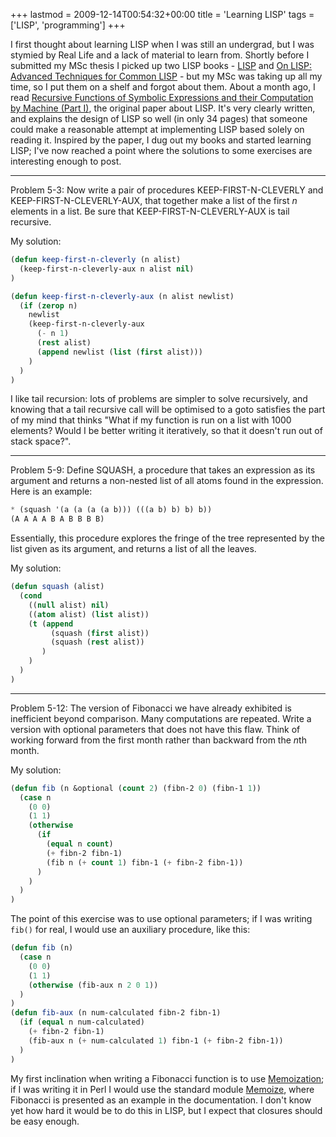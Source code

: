+++
lastmod = 2009-12-14T00:54:32+00:00
title = 'Learning LISP'
tags = ['LISP', 'programming']
+++

I first thought about learning LISP when I was still an undergrad, but I was
stymied by Real Life and a lack of material to learn from. Shortly before I
submitted my MSc thesis I picked up two LISP books -
[LISP](https://www.amazon.co.uk/LISP-Patrick-Winston/dp/0201083191/) and [On
LISP: Advanced Techniques for Common
LISP](https://www.amazon.co.uk/LISP-Advanced-Techniques-Common/dp/0130305529/) -
but my MSc was taking up all my time, so I put them on a shelf and forgot about
them. About a month ago, I read [Recursive Functions of Symbolic Expressions and
their Computation by Machine (Part
I)](http://jmc.stanford.edu/articles/recursive.html), the original paper about
LISP. It's very clearly written, and explains the design of LISP so well (in
only 34 pages) that someone could make a reasonable attempt at implementing LISP
based solely on reading it. Inspired by the paper, I dug out my books and
started learning LISP; I've now reached a point where the solutions to some
exercises are interesting enough to post.

---

Problem 5-3: Now write a pair of procedures KEEP-FIRST-N-CLEVERLY and
KEEP-FIRST-N-CLEVERLY-AUX, that together make a list of the first _n_ elements
in a list. Be sure that KEEP-FIRST-N-CLEVERLY-AUX is tail recursive.

My solution:

```lisp
(defun keep-first-n-cleverly (n alist)
  (keep-first-n-cleverly-aux n alist nil)
)

(defun keep-first-n-cleverly-aux (n alist newlist)
  (if (zerop n)
    newlist
    (keep-first-n-cleverly-aux
      (- n 1)
      (rest alist)
      (append newlist (list (first alist)))
    )
  )
)
```

I like tail recursion: lots of problems are simpler to solve recursively, and
knowing that a tail recursive call will be optimised to a goto satisfies the
part of my mind that thinks "What if my function is run on a list with 1000
elements? Would I be better writing it iteratively, so that it doesn't run out
of stack space?".

---

Problem 5-9: Define SQUASH, a procedure that takes an expression as its argument
and returns a non-nested list of all atoms found in the expression. Here is an
example:

```lisp
* (squash '(a (a (a (a b))) (((a b) b) b) b))
(A A A A B A B B B B)
```

Essentially, this procedure explores the fringe of the tree represented by the
list given as its argument, and returns a list of all the leaves.

My solution:

```lisp
(defun squash (alist)
  (cond
    ((null alist) nil)
    ((atom alist) (list alist))
    (t (append
         (squash (first alist))
         (squash (rest alist))
       )
    )
  )
)
```

---

Problem 5-12: The version of Fibonacci we have already exhibited is inefficient
beyond comparison. Many computations are repeated. Write a version with optional
parameters that does not have this flaw. Think of working forward from the first
month rather than backward from the *n*th month.

My solution:

```lisp
(defun fib (n &optional (count 2) (fibn-2 0) (fibn-1 1))
  (case n
    (0 0)
    (1 1)
    (otherwise
      (if
        (equal n count)
        (+ fibn-2 fibn-1)
        (fib n (+ count 1) fibn-1 (+ fibn-2 fibn-1))
      )
    )
  )
)
```

The point of this exercise was to use optional parameters; if I was writing
`fib()` for real, I would use an auxiliary procedure, like this:

```lisp
(defun fib (n)
  (case n
    (0 0)
    (1 1)
    (otherwise (fib-aux n 2 0 1))
  )
)
(defun fib-aux (n num-calculated fibn-2 fibn-1)
  (if (equal n num-calculated)
    (+ fibn-2 fibn-1)
    (fib-aux n (+ num-calculated 1) fibn-1 (+ fibn-2 fibn-1))
  )
)
```

My first inclination when writing a Fibonacci function is to use
[Memoization](https://en.wikipedia.org/wiki/Memoization); if I was writing it in
Perl I would use the standard module
[Memoize](https://metacpan.org/pod/release/MJD/Memoize-1.01/Memoize.pm), where
Fibonacci is presented as an example in the documentation. I don't know yet how
hard it would be to do this in LISP, but I expect that closures should be easy
enough.
